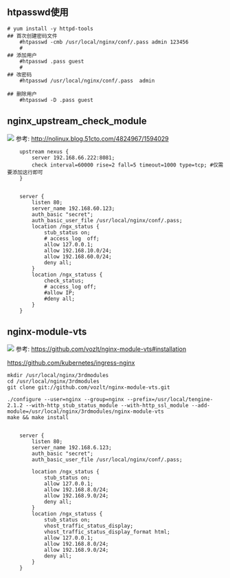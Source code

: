 



## htpasswd使用
```
# yum install -y httpd-tools
## 首次创建密码文件
    #htpasswd -cmb /usr/local/nginx/conf/.pass admin 123456
    #
## 添加用户
    #htpasswd .pass guest
    #
## 改密码
    #htpasswd /usr/local/nginx/conf/.pass  admin

## 删除用户
    #htpasswd -D .pass guest
```


## nginx_upstream_check_module
![](http://ww1.sinaimg.cn/large/9e792b8fgy1fkdezdrlzoj20o1057jsx)
参考:
http://nolinux.blog.51cto.com/4824967/1594029

```
    upstream nexus {
        server 192.168.66.222:8081;
        check interval=60000 rise=2 fall=5 timeout=1000 type=tcp; #仅需要添加这行即可
    }
    
    
    server {
        listen 80;
        server_name 192.168.60.123;
        auth_basic "secret";
        auth_basic_user_file /usr/local/nginx/conf/.pass;
        location /ngx_status {
            stub_status on;
            # access_log  off;
            allow 127.0.0.1;
            allow 192.168.10.0/24;
            allow 192.168.60.0/24;
            deny all;
        }
        location /ngx_statuss {
            check_status;
            # access_log off;
            #allow IP;
            #deny all;
        }
    }
```


## nginx-module-vts
![](http://ww1.sinaimg.cn/large/9e792b8fgy1fkdf4579ntj20rs0q0juy)
参考: 
https://github.com/vozlt/nginx-module-vts#installation

https://github.com/kubernetes/ingress-nginx
```
mkdir /usr/local/nginx/3rdmodules
cd /usr/local/nginx/3rdmodules
git clone git://github.com/vozlt/nginx-module-vts.git

./configure --user=nginx --group=nginx --prefix=/usr/local/tengine-2.1.2 --with-http_stub_status_module --with-http_ssl_module --add-module=/usr/local/nginx/3rdmodules/nginx-module-vts
make && make install
```

```

    server {
        listen 80;
        server_name 192.168.6.123;
        auth_basic "secret";
        auth_basic_user_file /usr/local/nginx/conf/.pass;

        location /ngx_status {
            stub_status on;
            allow 127.0.0.1;
            allow 192.168.8.0/24;
            allow 192.168.9.0/24;
            deny all;
        }
        location /ngx_statuss {
            stub_status on;
            vhost_traffic_status_display;
            vhost_traffic_status_display_format html;
            allow 127.0.0.1;
            allow 192.168.8.0/24;
            allow 192.168.9.0/24;
            deny all;
        }
    }
```